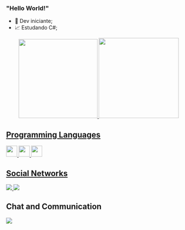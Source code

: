 ### "Hello World!"  
- 🤯 Dev iniciante;
- 📈 Estudando C#;

<div align = "center">
  <a href="https://github.com/dudu120hz">
  <img height="215em" src="https://github-readme-stats.vercel.app/api?username=dudu120hz&show_icons=true&theme=tokyonight&include_all_commits=true&count_private=true"/>
  <img height="218em" src="https://github-readme-stats.vercel.app/api/top-langs/?username=dudu120hz&layout=compact&langs_count=7&theme=tokyonight"/>
</div>
  
## Programming Languages
<div>
  <img width="30px" src="https://cdn.jsdelivr.net/gh/devicons/devicon/icons/c/c-original.svg" />
  <img width="30px" src="https://cdn.jsdelivr.net/gh/devicons/devicon/icons/python/python-original.svg" />
  <img width="30px" src="https://cdn.jsdelivr.net/gh/devicons/devicon/icons/csharp/csharp-original.svg" />
<div>
  
## Social Networks
<div> 
  <a href="https://instagram.com/dudu120hz" target="_blank"> <img src = "https://img.shields.io/badge/Instagram-E4405F?style=for-the-badge&logo=instagram&logoColor=white"target =" _ blank "> </a>
 	<a href="https://mobile.twitter.com/dudu120hz" target="_blank"> <img src = "https://img.shields.io/badge/Twitter-1DA1F2?style=for-the-badge&logo=twitter&logoColor=white"target =" _ blank "> </a>
</div>

## Chat and Communication
<div> 
  <a href="https://t.me/dudu120hz" target="_blank"> <img src = "https://img.shields.io/badge/Telegram-2CA5E0?style=for-the-badge&logo=telegram&logoColor=white"target =" _ blank "> </a>
</div>
